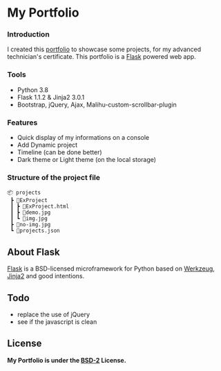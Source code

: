 # My Portfolio

### Introduction

I created this [portfolio](https://d-leborgne.fr/) to showcase some projects, for my advanced technician's certificate. This portfolio is a [Flask](http://flask.pocoo.org/) powered web app.


### Tools

- Python 3.8
- Flask 1.1.2 & Jinja2 3.0.1
- Bootstrap, jQuery, Ajax, Malihu-custom-scrollbar-plugin


### Features
- Quick display of my informations on a console
- Add Dynamic project
- Timeline (can be done better)
- Dark theme or Light theme (on the local storage)


### Structure of the project file
```
📦 projects
 ┣ 📂ExProject
 ┃ ┣ 📜ExProject.html
 ┃ ┣ 📜demo.jpg
 ┃ ┗ 📜img.jpg
 ┣ 📜no-img.jpg
 ┗ 📜projects.json
```


## About Flask
[Flask](http://flask.pocoo.org/) is a BSD-licensed microframework for Python based on [Werkzeug](http://werkzeug.pocoo.org/), [Jinja2](http://jinja.pocoo.org/) and good intentions.


## Todo

- replace the use of jQuery
- see if the javascript is clean


## License

**My Portfolio is under the [BSD-2](https://github.com/zDeltas/MyPortfolio/blob/main/LICENSE) License.**
